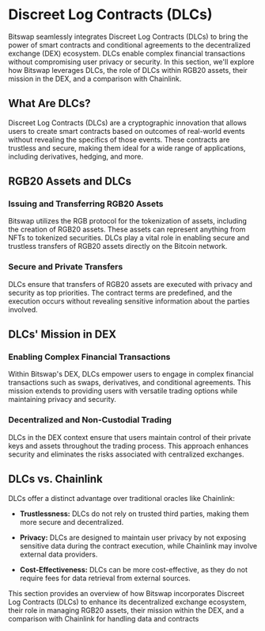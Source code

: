 # Discreet Log Contracts (DLCs)

Bitswap seamlessly integrates Discreet Log Contracts (DLCs) to bring the power of smart contracts and conditional agreements to the decentralized exchange (DEX) ecosystem. DLCs enable complex financial transactions without compromising user privacy or security. In this section, we'll explore how Bitswap leverages DLCs, the role of DLCs within RGB20 assets, their mission in the DEX, and a comparison with Chainlink.

## What Are DLCs?

Discreet Log Contracts (DLCs) are a cryptographic innovation that allows users to create smart contracts based on outcomes of real-world events without revealing the specifics of those events. These contracts are trustless and secure, making them ideal for a wide range of applications, including derivatives, hedging, and more.

## RGB20 Assets and DLCs

### Issuing and Transferring RGB20 Assets

Bitswap utilizes the RGB protocol for the tokenization of assets, including the creation of RGB20 assets. These assets can represent anything from NFTs to tokenized securities. DLCs play a vital role in enabling secure and trustless transfers of RGB20 assets directly on the Bitcoin network.

### Secure and Private Transfers

DLCs ensure that transfers of RGB20 assets are executed with privacy and security as top priorities. The contract terms are predefined, and the execution occurs without revealing sensitive information about the parties involved.

## DLCs' Mission in DEX

### Enabling Complex Financial Transactions

Within Bitswap's DEX, DLCs empower users to engage in complex financial transactions such as swaps, derivatives, and conditional agreements. This mission extends to providing users with versatile trading options while maintaining privacy and security.

### Decentralized and Non-Custodial Trading

DLCs in the DEX context ensure that users maintain control of their private keys and assets throughout the trading process. This approach enhances security and eliminates the risks associated with centralized exchanges.

## DLCs vs. Chainlink

DLCs offer a distinct advantage over traditional oracles like Chainlink:

- **Trustlessness:** DLCs do not rely on trusted third parties, making them more secure and decentralized.

- **Privacy:** DLCs are designed to maintain user privacy by not exposing sensitive data during the contract execution, while Chainlink may involve external data providers.

- **Cost-Effectiveness:** DLCs can be more cost-effective, as they do not require fees for data retrieval from external sources.


This section provides an overview of how Bitswap incorporates Discreet Log Contracts (DLCs) to enhance its decentralized exchange ecosystem, their role in managing RGB20 assets, their mission within the DEX, and a comparison with Chainlink for handling data and contracts
